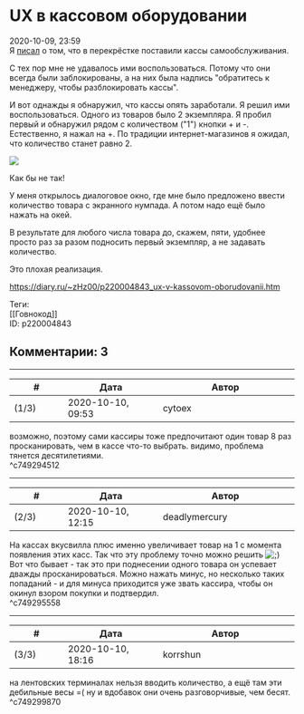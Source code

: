UX в кассовом оборудовании
==========================

  
2020-10-09, 23:59  
 Я  [писал](Дошла%20на%20лыжах)  о том, что в перекрёстке поставили кассы самообслуживания.   
   
 С тех пор мне не удавалось ими воспользоваться. Потому что они всегда были заблокированы, а на них была надпись "обратитесь к менеджеру, чтобы разблокировать кассы".   
   
 И вот однажды я обнаружил, что кассы опять заработали. Я решил ими воспользоваться. Одного из товаров было 2 экземпляра. Я пробил первый и обнаружил рядом с количеством ("1") кнопки + и -. Естественно, я нажал на +. По традиции интернет-магазинов я ожидал, что количество станет равно 2.   
   
  ![](https://i.imgur.com/xUorb7X.jpg)    
   
 Как бы не так!   
   
 У меня открылось диалоговое окно, где мне было предложено ввести количество товара с экранного нумпада. А потом надо ещё было нажать на окей.   
   
 В результате для любого числа товара до, скажем, пяти, удобнее просто раз за разом подносить первый экземпляр, а не задавать количество.   
   
 Это плохая реализация.   
  
<https://diary.ru/~zHz00/p220004843_ux-v-kassovom-oborudovanii.htm>  
  
Теги:  
[[Говнокод]]  
ID: p220004843  


Комментарии: 3
--------------

  


---



|         #         |              Дата              |                     Автор                     |           ID           |
| --- | --- | --- | --- |
| (1/3) | 2020-10-10, 09:53 | cytoex | c749294512 |

  
 возможно, поэтому сами кассиры тоже предпочитают один товар 8 раз просканировать, чем в кассе что-то выбрать. видимо, проблема тянется десятилетиями.   
 ^c749294512

---



|         #         |              Дата              |                     Автор                     |           ID           |
| --- | --- | --- | --- |
| (2/3) | 2020-10-10, 12:15 | deadlymercury | c749295558 |

  
 На кассах вкусвилла плюс именно увеличивает товар на 1 с момента появления этих касс. Так что эту проблему точно можно решить ![;)](http://static.diary.ru/picture/1136.gif)   
 Вот что бывает - так это при поднесении одного товара он успевает дважды просканироваться. Можно нажать минус, но несколько таких попаданий - и для минуса приходится уже звать кассира, чтобы он окинул взором покупки и подтвердил.   
 ^c749295558

---



|         #         |              Дата              |                     Автор                     |           ID           |
| --- | --- | --- | --- |
| (3/3) | 2020-10-10, 18:16 | korrshun | c749299870 |

  
 на лентовских терминалах нельзя вводить количество, а ещё там эти дебильные весы =( ну и вдобавок они очень разговорчивые, чем бесят.   
 ^c749299870